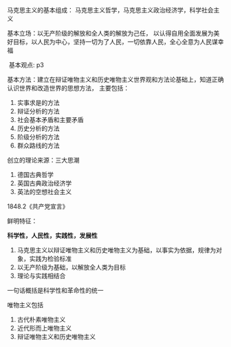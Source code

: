 马克思主义的基本组成： 马克思主义哲学，马克思主义政治经济学，科学社会主义

基本立场：以无产阶级的解放和全人类的解放为己任， 以认得自用全面发展为美好目标，以人民为中心，坚持一切为了人民，一切依靠人民，全心全意为人民谋幸福

 基本观点: p3

基本方法：建立在辩证唯物主义和历史唯物主义世界观和方法论基础上，知道正确认识世界和改造世界的思想方法， 主要包括：

1.  实事求是的方法
2.  辩证分析的方法
3.  社会基本矛盾和主要矛盾
4.  历史分析的方法
5.  阶级分析的方法
6.  群众路线的方法

创立的理论来源：三大思潮

1.  德国古典哲学
2.  英国古典政治经济学
3.  英法的空想社会主义

1848.2《共产党宣言》

鲜明特征：

**科学性，人民性，实践性，发展性**

1.  马克思主义以辩证唯物主义和历史唯物主义为基础，以事实为依据，规律为对象，实践为检验标准
2.  以无产阶级为基础，以解放全人类为目标
3.  理论与实践相结合

一句话概括是科学性和革命性的统一

唯物主义包括

1.  古代朴素唯物主义
2.  近代形而上唯物主义
3.  辩证唯物主义和历史唯物主义